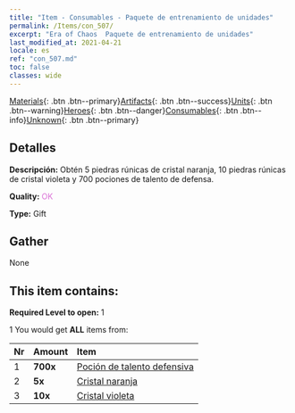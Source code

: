 ```yaml
---
title: "Item - Consumables - Paquete de entrenamiento de unidades"
permalink: /Items/con_507/
excerpt: "Era of Chaos  Paquete de entrenamiento de unidades"
last_modified_at: 2021-04-21
locale: es
ref: "con_507.md"
toc: false
classes: wide
---
```

 [Materials](/es/Items/){: .btn .btn--primary}[Artifacts](/es/Items/Artifacts/){: .btn .btn--success}[Units](/es/Items/Units/){: .btn .btn--warning}[Heroes](/es/Items/Heroes/){: .btn .btn--danger}[Consumables](/es/Items/Consumables/){: .btn .btn--info}[Unknown](/es/Items/Unknown/){: .btn .btn--primary}

## Detalles
 **Descripción:** Obtén 5 piedras rúnicas de cristal naranja, 10 piedras rúnicas de cristal violeta y 700 pociones de talento de defensa.

 **Quality:** <span style="color: #DA70D6">OK</span>

 **Type:** Gift

## Gather

  None

## This item contains:

 **Required Level to open:** 1

 1 You would get **ALL** items  from:

  | Nr | Amount |     Item    |
  |:---|:-------|:------------|
  | 1 |  **700x** | [Poción de talento defensiva](/es/Items/con_787/) |  | 
  | 2 |  **5x** | [Cristal naranja](/es/Items/con_730/) |  | 
  | 3 |  **10x** | [Cristal violeta](/es/Items/con_720/) |  | 
